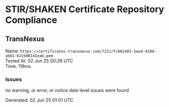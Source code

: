 # STIR/SHAKEN Certificate Repository Compliance

## TransNexus

Name: `https://certificates.transnexus.com/722J/fcb81402-5eed-419d-ab81-62cb80141eab.pem`\
Tested At: 02 Jun 25 00:26 UTC\
Time: 118ms

### Issues

no warning, or error, or notice date level issues were found

Generated: 02 Jun 25 01:01 UTC